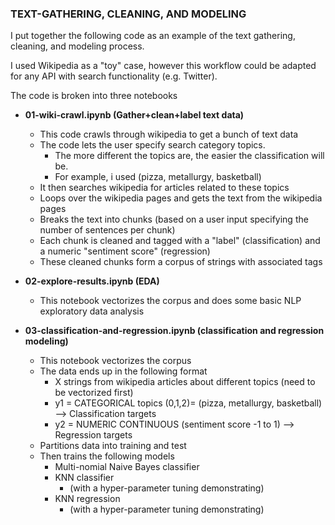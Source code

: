 ### TEXT-GATHERING, CLEANING, AND MODELING

I put together the following code as an example of the text gathering, cleaning, and modeling process. 

I used Wikipedia as a "toy" case, however this workflow could be adapted for any API with search functionality (e.g. Twitter).

The code is broken into three notebooks

- **01-wiki-crawl.ipynb (Gather+clean+label text data)** 
  - This code crawls through wikipedia to get a bunch of text data
  - The code lets the user specify search category topics.
    - The more different the topics are, the easier the classification will be.
    - For example, i used (pizza, metallurgy, basketball)
  - It then searches wikipedia for articles related to these topics
  - Loops over the wikipedia pages and gets the text from the wikipedia pages
  - Breaks the text into chunks (based on a user input specifying the number of sentences per chunk)
  - Each chunk is cleaned and tagged with a "label" (classification) and a numeric "sentiment score" (regression)
  - These cleaned chunks form a corpus of strings with associated tags
- **02-explore-results.ipynb (EDA)**
  - This notebook vectorizes the corpus and does some basic NLP exploratory data analysis 

- **03-classification-and-regression.ipynb (classification and regression modeling)**
  - This notebook vectorizes the corpus
  - The data ends up in the following format
    -  X strings from wikipedia articles about different topics (need to be vectorized first)
    - y1 = CATEGORICAL topics (0,1,2)= (pizza, metallurgy, basketball) --> Classification targets 
    - y2 = NUMERIC CONTINUOUS (sentiment score -1 to 1) --> Regression targets
  - Partitions data into training and test 
  - Then trains the following models
    - Multi-nomial Naive Bayes classifier 
    - KNN classifier
      - (with a hyper-parameter tuning demonstrating)
    - KNN regression 
      - (with a hyper-parameter tuning demonstrating)